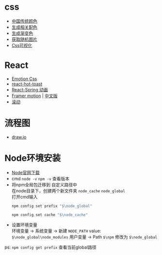 # css 
- [中国传统颜色](https://www.zhongguose.com/#anyuzi)
- [生成相关配色](https://mycolor.space/?hex=%235EBFC2&sub=1)
- [生成渐变色](https://hypercolor.dev/)
- [获取随机图片](https://picsum.photos/)
- [Css可视化](https://css.bqrdh.com/button-animate)

# React

- [Emotion Css](https://emotion.sh/docs/introduction)
- [react-hot-toast](https://react-hot-toast.com/docs)
- [React-Spring 动画](https://react-spring.dev/)
- [Framer motion](https://www.framer.com/developers/) | [中文版](https://motion.framer.wiki/)
- [滚动](https://scrollrevealjs.org/guide/hello-world.html)

# 流程图
- [draw.io](https://app.diagrams.net/) 


# Node环境安装
- [Node官网下载](https://nodejs.org/en/download/)
- cmd `node -v` `npm -v` 查看版本
- 将npm全局包迁移到 自定义路径中  
  在node目录下，创建两个新文件夹 `node_cache` `node_global`  
  打开cmd输入  
  ```bash
  npm config set prefix "$\node_global"
  ```
  ```bash
  npm config set cache "$\node_cache"
  ```
- 设置环境变量   
  环境变量 -> 系统变量 -> 新建 `NODE_PATH` value: `$\node_global\node_modules` 
  用户变量 -> Path `$\npm` 修改为 `$\node_global`

ps: `npm config get prefix` 查看当前global路径
